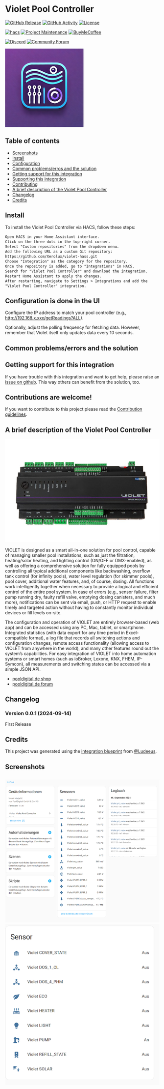 # Violet Pool Controller

[![GitHub Release][releases-shield]][releases]
[![GitHub Activity][commits-shield]][commits]
[![License][license-shield]](LICENSE)

[![hacs][hacs-badge]][hacs]
[![Project Maintenance][maintenance-shield]][user_profile]
[![BuyMeCoffee][buymeacoffee-badge]][buymeacoffee]

[![Discord][discord-shield]][discord]
[![Community Forum][forum-shield]][forum]

![Violet Home Assistant Integration][logo]



## Table of contents
* [Screenshots](#screenshots)
* [Install](#install)
* [Configuration](#configuration-is-done-in-the-ui)
* [Common problems/erros and the solution](#common-problemserrors-and-the-solution)
* [Getting support for this integration](#getting-support-for-this-integration)
* [Supporting this integration](#supporting-this-integration)
* [Contributing](#contributions-are-welcome)
* [A brief description of the Violet Pool Controller](#a-brief-description-of-the-violet-pool-controller)
* [Changelog](#changelog)
* [Credits](#credits)


## Install 

To install the Violet Pool Controller via HACS, follow these steps:

    Open HACS in your Home Assistant interface.
    Click on the three dots in the top-right corner.
    Select "Custom repositories" from the dropdown menu.
    Add the following URL as a custom Git repository:
    https://github.com/Xerolux/violet-hass.git
    Choose "Integration" as the category for the repository.
    Once the repository is added, go to "Integrations" in HACS.
    Search for "Violet Pool Controller" and download the integration.
    Restart Home Assistant to apply the changes.
    After restarting, navigate to Settings > Integrations and add the "Violet Pool Controller" integration.


## Configuration is done in the UI

Configure the IP address to match your pool controller (e.g., http://192.168.x.xxx/getReadings?ALL).

Optionally, adjust the polling frequency for fetching data. However, remember that Violet itself only updates data every 10 seconds.



## Common problems/errors and the solution



## Getting support for this integration
If you have trouble with this integration and want to get help, please raise an [issue on github][issues].
This way others can benefit from the solution, too.


## Contributions are welcome!
If you want to contribute to this project please read the [Contribution guidelines](CONTRIBUTING.md).


## A brief description of the Violet Pool Controller

![Violet Home Assistant Integration][pbuy]

VIOLET is designed as a smart all-in-one solution for pool control, capable of managing smaller pool installations, such as just the filtration, heating/solar heating, and lighting control (ON/OFF or DMX-enabled), as well as offering a comprehensive solution for fully equipped pools by controlling all typical additional components like backwashing, overflow tank control (for infinity pools), water level regulation (for skimmer pools), pool cover, additional water features, and, of course, dosing. All functions work intelligently together when necessary to provide a logical and efficient control of the entire pool system. In case of errors (e.g., sensor failure, filter pump running dry, faulty refill valve, emptying dosing canisters, and much more), notifications can be sent via email, push, or HTTP request to enable timely and targeted action without having to constantly monitor individual devices or fill levels on-site.

The configuration and operation of VIOLET are entirely browser-based (web app) and can be accessed using any PC, Mac, tablet, or smartphone. Integrated statistics (with data export for any time period in Excel-compatible format), a log file that records all switching actions and configuration changes, remote access functionality (allowing access to VIOLET from anywhere in the world), and many other features round out the system’s capabilities. For easy integration of VIOLET into home automation systems or smart homes (such as ioBroker, Loxone, KNX, FHEM, IP-Symcon), all measurements and switching states can be accessed via a simple JSON API.



* [pooldigital.de shop](https://www.pooldigital.de/poolsteuerungen/violet-poolsteuerung/74/violet-basis-modul-poolsteuerung-smart)
* [pooldigital.de forum](http://forum.pooldigital.de/)


## Changelog

### Version 0.0.1 (2024-09-14)
First Release

## Credits
This project was generated using the [integration blueprint][integration_blueprint] from [@Ludeeus](https://github.com/ludeeus).


## Screenshots
![Violet Home Assistant Integration][screens1]
![Violet Home Assistant Integration][screens2]
---

[integration_blueprint]: https://github.com/ludeeus/integration_blueprint
[buymeacoffee]: https://www.buymeacoffee.com/xerolux
[buymeacoffee-badge]: https://img.shields.io/badge/buy%20me%20a%20coffee-donate-yellow.svg?style=for-the-badge
[commits-shield]: https://img.shields.io/github/commit-activity/y/xerolux/violet-hass.svg?style=for-the-badge
[commits]: https://github.com/xerolux/violet-hass/commits/main
[hacs]: https://hacs.xyz
[hacs-badge]: https://img.shields.io/badge/HACS-Custom-orange.svg?style=for-the-badge
[discord]: https://discord.gg/Qa5fW2R
[discord-shield]: https://img.shields.io/discord/330944238910963714.svg?style=for-the-badge
[logo]: https://github.com/xerolux/violet-hass/raw/main/logo.png
[picture]: https://github.com/xerolux/violet-hass/raw/main/picture.png
[forum-shield]: https://img.shields.io/badge/community-forum-brightgreen.svg?style=for-the-badge
[forum]: https://community.home-assistant.io/
[license-shield]: https://img.shields.io/github/license/xerolux/violet-hass.svg?style=for-the-badge
[maintenance-shield]: https://img.shields.io/badge/maintainer-Xerolux%20(%40xerolux)-blue.svg?style=for-the-badge
[releases-shield]: https://img.shields.io/github/release/xerolux/violet-hass.svg?style=for-the-badge
[releases]: https://github.com/xerolux/violet-hass/releases
[user_profile]: https://github.com/xerolux
[issues]: https://github.com/xerolux/violet-hass/issues
[screens1]: https://github.com/xerolux/violet-hass/raw/main/screenshots/screens1.png
[screens2]: https://github.com/xerolux/violet-hass/raw/main/screenshots/screens2.png
[buy]: https://www.pooldigital.de/poolsteuerungen/violet-poolsteuerung/74/violet-basis-modul-poolsteuerung-smart
[pbuy]: https://github.com/xerolux/violet-hass/raw/main/screenshots/violetbm.jpg

